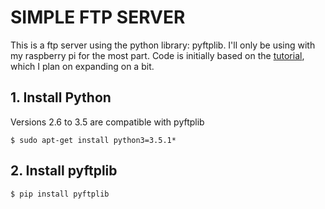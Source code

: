 # SIMPLE FTP SERVER

This is a ftp server using the python library: pyftplib. I'll only be using with my raspberry pi for the most part.
Code is initially based on the [tutorial](https://pyftpdlib.readthedocs.io/en/latest/tutorial.html), which I plan on expanding on a bit.

## 1. Install Python

Versions 2.6 to 3.5 are compatible with pyftplib

```
$ sudo apt-get install python3=3.5.1*
```
 
## 2. Install pyftplib


```
$ pip install pyftplib
```
